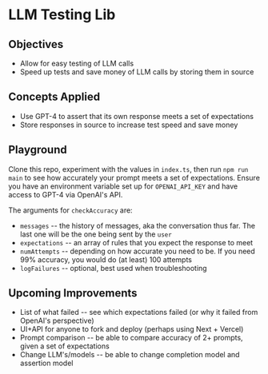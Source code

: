 # LLM Testing Lib

## Objectives

- Allow for easy testing of LLM calls
- Speed up tests and save money of LLM calls by storing them in source

## Concepts Applied

- Use GPT-4 to assert that its own response meets a set of expectations
- Store responses in source to increase test speed and save money

## Playground

Clone this repo, experiment with the values in `index.ts`, then run `npm run main` to see how accurately your prompt meets a set of expectations. Ensure you have an environment variable set up for `OPENAI_API_KEY` and have access to GPT-4 via OpenAI's API.

The arguments for `checkAccuracy` are:

- `messages` -- the history of messages, aka the conversation thus far. The last one will be the one being sent by the `user`
- `expectations` -- an array of rules that you expect the response to meet
- `numAttempts` -- depending on how accurate you need to be. If you need 99% accuracy, you would do (at least) 100 attempts
- `logFailures` -- optional, best used when troubleshooting

## Upcoming Improvements

- List of what failed -- see which expectations failed (or why it failed from OpenAI's perspective)
- UI+API for anyone to fork and deploy (perhaps using Next + Vercel)
- Prompt comparison -- be able to compare accuracy of 2+ prompts, given a set of expectations
- Change LLM's/models -- be able to change completion model and assertion model
